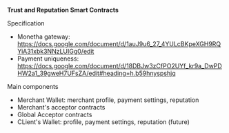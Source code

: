 **Trust and Reputation Smart Contracts**

Specification
*  Monetha gateway: https://docs.google.com/document/d/1auJ9u6_27_4YULcBKpeXGH9RQYiA31xbk3NNzLUIGg0/edit
*  Payment uniqueness: https://docs.google.com/document/d/18DBJw3zCfPO2UYf_kr9a_DwPDHW2a1_39gweH7UFsZA/edit#heading=h.b59hnyspshjq

Main components
*  Merchant Wallet: merchant profile, payment settings, reputation
*  Merchant's acceptor contracts
*  Global Acceptor contracts
*  CLient's Wallet: profile, payment settings, reputation (future)
